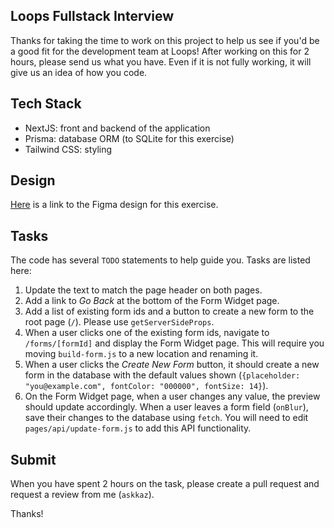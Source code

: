 ## Loops Fullstack Interview

Thanks for taking the time to work on this project to help us see if you'd be a good fit for the development team at Loops! After working on this for 2 hours, please send us what you have. Even if it is not fully working, it will give us an idea of how you code.

## Tech Stack

- NextJS: front and backend of the application
- Prisma: database ORM (to SQLite for this exercise)
- Tailwind CSS: styling

## Design

[Here](https://www.figma.com/file/pXQPGbMx5ZADBP5hms7NFA/Fullstack-Interview?node-id=0%3A1) is a link to the Figma design for this exercise.

## Tasks

The code has several `TODO` statements to help guide you. Tasks are listed here:

1. Update the text to match the page header on both pages.
2. Add a link to _Go Back_ at the bottom of the Form Widget page.
3. Add a list of existing form ids and a button to create a new form to the root page (`/`). Please use `getServerSideProps`.
4. When a user clicks one of the existing form ids, navigate to `/forms/[formId]` and display the Form Widget page. This will require you moving `build-form.js` to a new location and renaming it.
5. When a user clicks the _Create New Form_ button, it should create a new form in the database with the default values shown (`{placeholder: "you@example.com", fontColor: "000000", fontSize: 14}`).
6. On the Form Widget page, when a user changes any value, the preview should update accordingly. When a user leaves a form field (`onBlur`), save their changes to the database using `fetch`. You will need to edit `pages/api/update-form.js` to add this API functionality.

## Submit

When you have spent 2 hours on the task, please create a pull request and request a review from me (`askkaz`).

Thanks!

